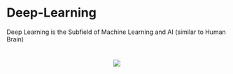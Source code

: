 # Deep-Learning
Deep Learning is the Subfield of Machine Learning and AI (similar to Human Brain)
<h1 align="center">
 <img src="[https://dipumaharjan.com.np/wp-content/uploads/2021/01/sql.png](https://cdn.shopaccino.com/igmguru/articles/deep-learning.jpg?v=532)" />
</h1>


